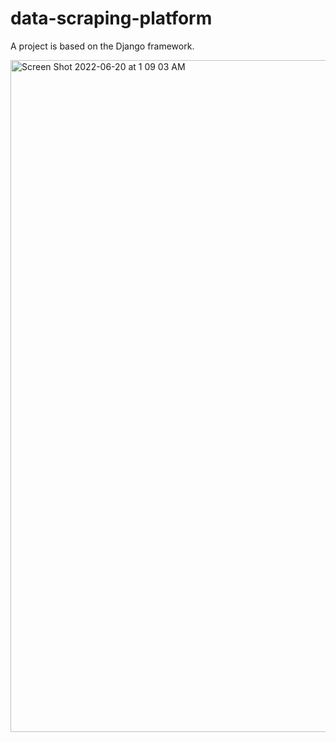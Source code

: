 # data-scraping-platform
A project is based on the Django framework.

<img width="1075" alt="Screen Shot 2022-06-20 at 1 09 03 AM" src="https://user-images.githubusercontent.com/46423900/174490181-33368fc0-0927-4b31-9c44-06b98137d955.png">
